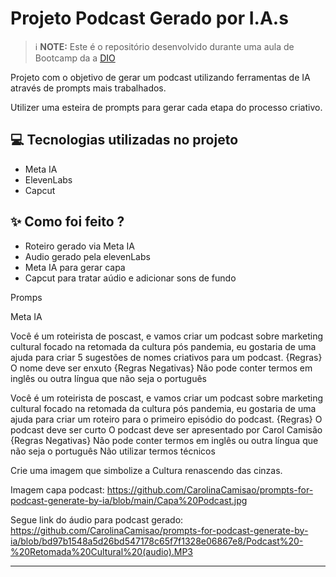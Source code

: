 # Projeto Podcast Gerado por I.A.s


 > ℹ️ **NOTE:** Este é o repositório desenvolvido durante uma aula de Bootcamp da a [DIO](https://dio.me)

Projeto com o objetivo de gerar um podcast utilizando ferramentas de IA através de prompts mais trabalhados.

Utilizer uma esteira de prompts para gerar cada etapa do processo criativo.

## 💻 Tecnologias utilizadas no projeto

- Meta IA
- ElevenLabs
- Capcut

## ✨ Como foi feito ?

- Roteiro gerado via Meta IA
- Audio gerado pela elevenLabs
- Meta IA para gerar capa
- Capcut para tratar aúdio e adicionar sons de fundo

Promps

Meta IA

Você é um roteirista de poscast, e vamos criar um podcast sobre marketing cultural focado na retomada da cultura pós pandemia, eu gostaria de uma ajuda para criar  5 sugestões de nomes criativos para um podcast.
{Regras}
O nome deve ser enxuto
{Regras Negativas}
Não pode conter termos em inglês ou outra língua que não seja o português

Você é um roteirista de poscast, e vamos criar um podcast sobre marketing cultural focado na retomada da cultura pós pandemia, eu gostaria de uma ajuda para criar  um roteiro para o primeiro episódio do podcast.
{Regras}
O podcast deve ser curto
O podcast deve ser apresentado por Carol Camisão
{Regras Negativas}
Não pode conter termos em inglês ou outra língua que não seja o português
Não utilizar termos técnicos

Crie uma imagem que simbolize a Cultura renascendo das cinzas.

Imagem capa podcast: https://github.com/CarolinaCamisao/prompts-for-podcast-generate-by-ia/blob/main/Capa%20Podcast.jpg


Segue link do áudio para podcast gerado: https://github.com/CarolinaCamisao/prompts-for-podcast-generate-by-ia/blob/bd97b1548a5d26bd547178c65f7f1328e06867e8/Podcast%20-%20Retomada%20Cultural%20(audio).MP3 

---
